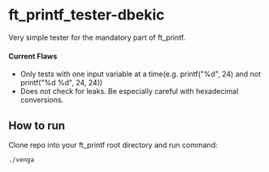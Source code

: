 # ft_printf_tester-dbekic
Very simple tester for the mandatory part of ft_printf.

#### Current Flaws
- Only tests with one input variable at a time(e.g. printf("%d", 24) and not printf("%d %d", 24, 24))
- Does not check for leaks. Be especially careful with hexadecimal conversions.

## How to run
Clone repo into your ft_printf root directory and run command: 
```
./venga
```
